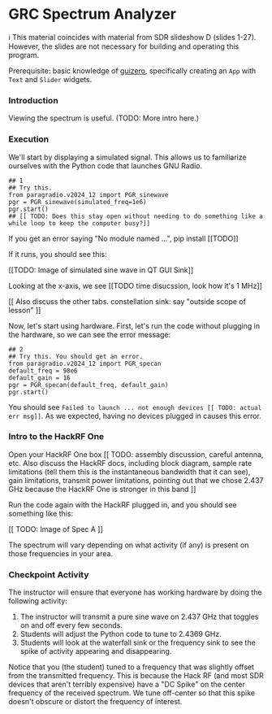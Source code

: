 
# GRC Spectrum Analyzer

ℹ️ This material coincides with material from SDR slideshow D (slides 1-27).  However, the slides are not necessary for building and operating this program.

Prerequisite: basic knowledge of [guizero](https://github.com/python-can-define-radio/python-course/blob/main/classroom_activities/Ch02_Advanced/03_guizero.md), specifically creating an `App` with `Text` and `Slider` widgets.

### Introduction

Viewing the spectrum is useful. (TODO: More intro here.)

### Execution

We'll start by displaying a simulated signal. This allows us to familiarize ourselves with the Python code that launches GNU Radio.

```python3
## 1
## Try this.
from paragradio.v2024_12 import PGR_sinewave
pgr = PGR_sinewave(simulated_freq=1e6)
pgr.start()
## [[ TODO: Does this stay open without needing to do something like a while loop to keep the computer busy?]]
```

If you get an error saying "No module named ...", pip install [[TODO]]

If it runs, you should see this:

[[TODO: Image of simulated sine wave in QT GUI Sink]]

Looking at the x-axis, we see [[TODO time disucssion, look how it's 1 MHz]]

[[ Also discuss the other tabs. constellation sink: say "outside scope of lesson" ]]

Now, let's start using hardware. First, let's run the code without plugging in the hardware, so we can see the error message:

```python3
## 2
## Try this. You should get an error.
from paragradio.v2024_12 import PGR_specan
default_freq = 98e6
default_gain = 16
pgr = PGR_specan(default_freq, default_gain)
pgr.start()
```

You should see `Failed to launch ... not enough devices [[ TODO: actual err msg]]`. As we expected, having no devices plugged in causes this error.

### Intro to the HackRF One

Open your HackRF One box [[ TODO: assembly discussion, careful antenna, etc. Also discuss the HackRF docs, including block diagram, sample rate limitations (tell them this is the instantaneous bandwidth that it can see), gain limitations, transmit power limitations, pointing out that we chose 2.437 GHz because the HackRF One is stronger in this band ]]

Run the code again with the HackRF plugged in, and you should see something like this:

[[ TODO: Image of Spec A ]]

The spectrum will vary depending on what activity (if any) is present on those frequencies in your area.

### Checkpoint Activity

The instructor will ensure that everyone has working hardware by doing the following activity:

1. The instructor will transmit a pure sine wave on 2.437 GHz that toggles on and off every few seconds.
2. Students will adjust the Python code to tune to 2.4369 GHz.
3. Students will look at the waterfall sink or the frequency sink to see the spike of activity appearing and disappearing.

Notice that you (the student) tuned to a frequency that was slightly offset from the transmitted frequency. This is because the Hack RF (and most SDR devices that aren't terribly expensive) have a "DC Spike" on the center frequency of the received spectrum. We tune off-center so that this spike doesn't obscure or distort the frequency of interest.